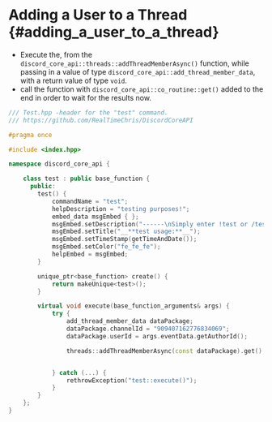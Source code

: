 Adding a User to a Thread {#adding_a_user_to_a_thread}
============
- Execute the, from the `discord_core_api::threads::addThreadMemberAsync()` function, while passing in a value of type `discord_core_api::add_thread_member_data`, with a return value of type `void`.
- call the function with `discord_core_api::co_routine::get()` added to the end in order to wait for the results now.

```cpp
/// Test.hpp -header for the "test" command.
/// https://github.com/RealTimeChris/DiscordCoreAPI

#pragma once

#include <index.hpp>

namespace discord_core_api {

	class test : public base_function {
	  public:
		test() {
			commandName = "test";
			helpDescription = "testing purposes!";
			embed_data msgEmbed { };
			msgEmbed.setDescription("------\nSimply enter !test or /test!\n------");
			msgEmbed.setTitle("__**test usage:**__");
			msgEmbed.setTimeStamp(getTimeAndDate());
			msgEmbed.setColor("fe_fe_fe");
			helpEmbed = msgEmbed;
		}

		unique_ptr<base_function> create() {
			return makeUnique<test>();
		}

		virtual void execute(base_function_arguments& args) {
			try {
				add_thread_member_data dataPackage;
				dataPackage.channelId = "909407162776834069";
				dataPackage.userId = args.eventData.getAuthorId();

				threads::addThreadMemberAsync(const dataPackage).get();


			} catch (...) {
				rethrowException("test::execute()");
			}
		}
	};
}
```
